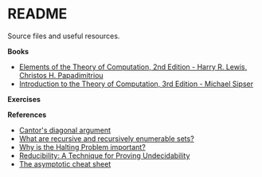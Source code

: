 # README

Source files and useful resources.

**Books**

- [Elements of the Theory of Computation, 2nd Edition - Harry R. Lewis, Christos H. Papadimitriou](https://goo.gl/SqZ54w)
- [Introduction to the Theory of Computation, 3rd Edition - Michael Sipser](https://goo.gl/MdVvYg)

**Exercises**


**References**

- [Cantor's diagonal argument](https://en.wikipedia.org/wiki/Cantor%27s_diagonal_argument)
- [What are recursive and recursively enumerable sets?](https://stackoverflow.com/questions/920074/what-are-recursively-enumerable-sets)
- [Why is the Halting Problem important?](https://cs.stackexchange.com/questions/32845/why-really-is-the-halting-problem-so-important)
- [Reducibility: A Technique for Proving Undecidability](https://www.youtube.com/watch?v=Wt00XVmyIpY)
- [The asymptotic cheat sheet](http://web.mit.edu/broder/Public/asymptotics-cheatsheet.pdf)
